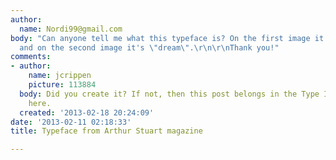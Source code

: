 ```yaml
---
author:
  name: Nordi99@gmail.com
body: "Can anyone tell me what this typeface is? On the first image it's \"Spring\"
  and on the second image it's \"dream\".\r\n\r\nThank you!"
comments:
- author:
    name: jcrippen
    picture: 113884
  body: Did you create it? If not, then this post belongs in the Type ID board, not
    here.
  created: '2013-02-18 20:24:09'
date: '2013-02-11 02:18:33'
title: Typeface from Arthur Stuart magazine

---
```

